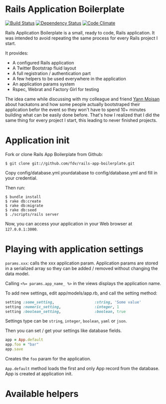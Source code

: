 Rails Application Boilerplate
=============================

[![Build Status](https://travis-ci.org/fdv/rails-app-boilerplate.png)](https://travis-ci.org/fdv/rails-app-boilerplate)
[![Dependency Status](https://gemnasium.com/fdv/rails-app-boilerplate.png)](https://gemnasium.com/fdv/rails-app-boilerplate)
[![Code Climate](https://codeclimate.com/github/fdv/rails-app-boilerplate.png)](https://codeclimate.com/github/fdv/rails-app-boilerplate)

Rails Application Boilerplate is a small, ready to code, Rails application. It was intended to avoid repeating the same process for every Rails project I start.

It provides:

* A configured Rails application 
* A Twitter Bootstrap fluid layout
* A full registration / authentication part
* A few helpers to be used everywhere in the application
* An application params system
* Rspec, Webrat and Factory Girl for testing

The idea came while discussing with my colleague and friend [Yann Moisan](https://github.com/YannMoisan) about hackatons and how some people actually bootstraped their application befor the event so they won't have to spend 10+ minutes building what can be easily done before. That's how I realized that I did the same thing for every project I start, this leading to never finished projects.

# Application init

Fork or clone Rails App Boilerplate from Github:

    $ git clone git://github.com/fdv/rails-app-boilerplate.git

Copy config/database.yml.yourdatabase to config/database.yml and fill in your credential.

Then run:

    $ bundle install
    $ rake db:create
    $ rake db:migrate
    $ rake db:seed
    $ ./scripts/rails server

Now, you can access your application in your Web browser at `127.0.0.1:3000`.

# Playing with application settings

`params.xxx`: calls the xxx application param. Application params are stored in a serialized array so they can be added / removed without changing the data model.

Calling `<%= params.app_name_ %>` in the views displays the application name.

To add new settings, edit app/models/app.rb, and call the setting method:

```ruby
setting :some_setting,                  :string, 'Some value'
setting :numeric_setting,               :integer, 1
setting :boolean_setting,               :boolean, true
```

Settings type can be `string`, `integer`, `boolean`, `yaml` or `json`.

Then you can set / get your settings like database fields.

```ruby
app = App.default
app.foo = "bar"
app.save
```

Creates the `foo` param for the application.

`App.default` method loads the first and only App record from the database. App is created at application init.

# Available helpers

